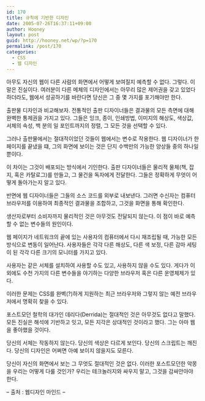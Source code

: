 ```yaml
---
id: 170
title: 규칙에 기반한 디자인
date: 2005-07-26T16:37:11+09:00
author: Hooney
layout: post
guid: http://hooney.net/wp/?p=170
permalink: /post/170
categories:
  - CSS
  - 웹 디자인
---
```

아무도 자신의 웹이 다른 사람의 화면에서 어떻게 보여질지 예측할 수 없다. 그렇다. 이 말은 진실이다. 여러분이 다른 메체의 디자인에서는 아무리 많은 제어권을 갖고 있었다 하더라도, 웹에서 성공하기를 바란다면 당신은 그 중 몇 가지를 포기해야만 한다.

출판물 디자인과 비교해보자. 전통적인 출판 디자이너들은 결과물의 모든 측면에 대해 완벽한 통제권을 가지고 있다. 그들은 잉크, 종이, 인쇄방법, 이미지의 해상도, 색상값, 서체의 속성, 백 분의 일 포인트까지의 정렬, 그 모든 것을 선택할 수 있다.

그러나 출판물에서는 절대적이었던 것들이 웹에서는 변수로 작용한다. 웹 디자이너가 한 페이지를 끝냈을 떄, 그의 화면에 보이는 것은 단지 수백만의 가능한 양상들 중의 하나일 뿐이다.

이 차이는 그것이 배포되는 방식에서 기인한다. 출판 디자이너들은 물리적 물체(책, 잡지, 혹은 카탈로그)를 만들고, 그 물건을 독자에게 전달한다. 그들은 정확하게 무엇이 어떻게 돌아가는지 알고 있다.

반면에 웹 디자이너들은 그들의 소스 코드를 외부로 내보낸다. 그러면 수신자는 컴퓨터 브라우저를 이용하여 최종적인 결과물을 조합하고, 그것을 화면을 통해 확인한다.

생산자로부터 소비자까지 물리적인 것은 아무것도 전달되지 않는다. 이 점이 바로 예측할 수 없는 변수들의 원인이다.

웹 페이지가 네트워크의 끝에 있는 사용자의 컴퓨터에서 다시 재조립될 때, 가능한 모든 방식으로 변동이 일어난다. 사용자들은 각각 다른 해상도, 다른 색 보정, 다른 감마 세팅이 된 각각 다른 크기의 모니터를 가지고 있다.

사용자는 같은 서체를 설치하여 사용할 수도 있고, 사용하지 않을 수도 있다. 게다가 이외에도 수천 가지의 다른 변수들을 야기하는 다양한 브라우저 혹은 다른 운영체제가 있다.

이러한 문제는 CSS를 완벽(?)하게 지원하는 최근 브라우저와 그렇지 않는 예전 브라우저에서 명확히 찾을 수 있다.

포스트모던 철학의 대가인 데리다(Derrida)는 절대적인 것은 아무것도 없다고 말했다. 모든 진실은 해석에 기반하고 잇고, 모든 지각은 상대적인 것이라고 했다. 그는 아마 웹을 좋아했을 것이다.

당신의 서체는 작동하지 않는다. 당신의 색상은 다르게 보인다. 당신의 스크립트는 깨진다. 당신의 디자인은 어쩌면 아예 보이지 않을지도 모른다.

당신이 자신의 화면에서 보는 그 무엇도 절대적인 것은 없다. 이러한 포스트모던한 악몽을 우리는 어떻게 다룰 것인가? 우리는 테크놀러지와 싸우지 말고, 그것을 감싸안아야 한다.

&#8211; 출처 : 웹디자인 마인드 &#8211;
